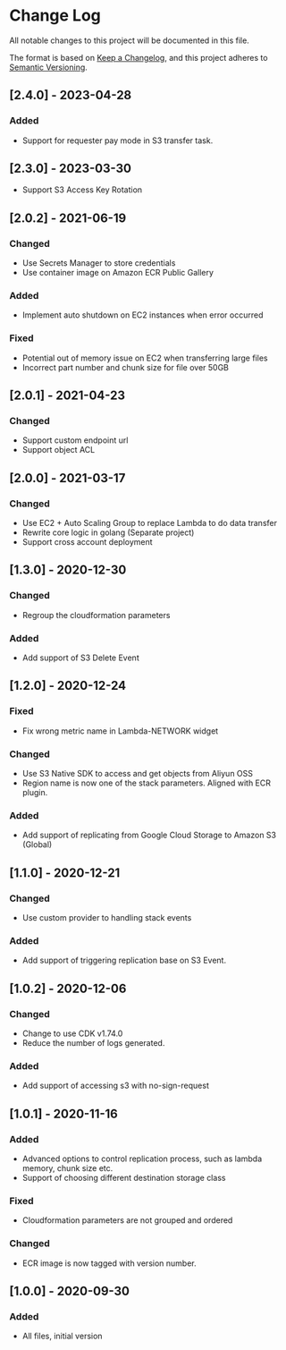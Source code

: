 # Change Log
All notable changes to this project will be documented in this file.

The format is based on [Keep a Changelog](https://keepachangelog.com/en/1.0.0/),
and this project adheres to [Semantic Versioning](https://semver.org/spec/v2.0.0.html).

## [2.4.0] - 2023-04-28
### Added
- Support for requester pay mode in S3 transfer task.

## [2.3.0] - 2023-03-30
- Support S3 Access Key Rotation

## [2.0.2] - 2021-06-19

### Changed

- Use Secrets Manager to store credentials
- Use container image on Amazon ECR Public Gallery

### Added
- Implement auto shutdown on EC2 instances when error occurred

### Fixed

- Potential out of memory issue on EC2 when transferring large files
- Incorrect part number and chunk size for file over 50GB



## [2.0.1] - 2021-04-23

### Changed

- Support custom endpoint url
- Support object ACL


## [2.0.0] - 2021-03-17

### Changed

- Use EC2 + Auto Scaling Group to replace Lambda to do data transfer
- Rewrite core logic in golang (Separate project)
- Support cross account deployment


## [1.3.0] - 2020-12-30

### Changed
- Regroup the cloudformation parameters

### Added
- Add support of S3 Delete Event

## [1.2.0] - 2020-12-24

### Fixed
- Fix wrong metric name in Lambda-NETWORK widget

### Changed
- Use S3 Native SDK to access and get objects from Aliyun OSS
- Region name is now one of the stack parameters. Aligned with ECR plugin.

### Added
- Add support of replicating from Google Cloud Storage to Amazon S3 (Global)

## [1.1.0] - 2020-12-21

### Changed
- Use custom provider to handling stack events

### Added
- Add support of triggering replication base on S3 Event.

## [1.0.2] - 2020-12-06

### Changed
- Change to use CDK v1.74.0
- Reduce the number of logs generated.

### Added
- Add support of accessing s3 with no-sign-request

## [1.0.1] - 2020-11-16
### Added
- Advanced options to control replication process, such as lambda memory, chunk size etc.
- Support of choosing different destination storage class

### Fixed
- Cloudformation parameters are not grouped and ordered

### Changed
- ECR image is now tagged with version number.


## [1.0.0] - 2020-09-30
### Added
- All files, initial version